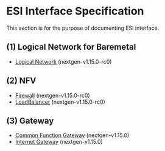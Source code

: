 # ESI Interface Specification

This section is for the purpose of documenting ESI interface.

## (1) Logical Network for Baremetal
* [Logical Network](00_logical_network/00_logical_network.md) (nextgen-v1.15.0-rc0)

## (2) NFV
* [Firewall](04_firewall/00_firewall.md) (nextgen-v1.15.0-rc0)
* [LoadBalancer](05_load_balancer/00_load_balancer.md) (nextgen-v1.15.0-rc0)

## (3) Gateway
* [Common Function Gateway](01_common_function_gateway/00_common_function_gateway.md) (nextgen-v1.15.0)
* [Internet Gateway](02_internet_gateway/00_internet_gateway.md) (nextgen-v1.15.0)

